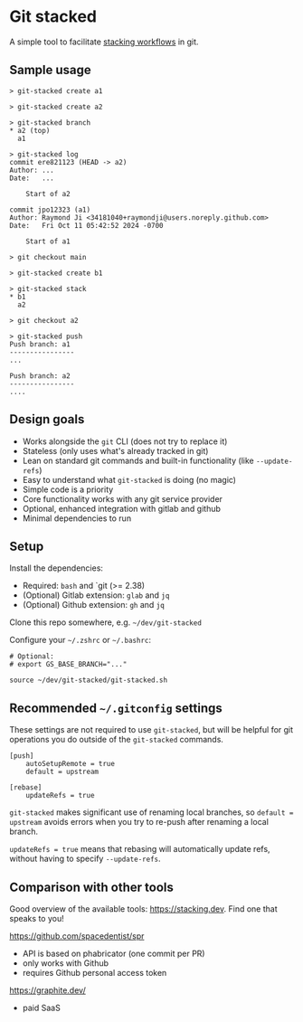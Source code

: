 # Git stacked

A simple tool to facilitate [stacking workflows](https://www.stacking.dev/) in git.

## Sample usage

```
> git-stacked create a1

> git-stacked create a2

> git-stacked branch
* a2 (top)
  a1

> git-stacked log
commit ere821123 (HEAD -> a2)
Author: ...
Date:   ...

    Start of a2

commit jpo12323 (a1)
Author: Raymond Ji <34181040+raymondji@users.noreply.github.com>
Date:   Fri Oct 11 05:42:52 2024 -0700

    Start of a1

> git checkout main

> git-stacked create b1

> git-stacked stack
* b1
  a2

> git checkout a2

> git-stacked push
Push branch: a1
----------------
...

Push branch: a2
----------------
....
```

## Design goals

- Works alongside the `git` CLI (does not try to replace it)
- Stateless (only uses what's already tracked in git)
- Lean on standard git commands and built-in functionality (like `--update-refs`)
- Easy to understand what `git-stacked` is doing (no magic)
- Simple code is a priority
- Core functionality works with any git service provider
- Optional, enhanced integration with gitlab and github
- Minimal dependencies to run
  
## Setup

Install the dependencies:
- Required: `bash` and `git (>= 2.38)
- (Optional) Gitlab extension: `glab` and `jq`
- (Optional) Github extension: `gh` and `jq`

Clone this repo somewhere, e.g. `~/dev/git-stacked`

Configure your `~/.zshrc` or `~/.bashrc`:
```
# Optional:
# export GS_BASE_BRANCH="..."

source ~/dev/git-stacked/git-stacked.sh
```

## Recommended `~/.gitconfig` settings

These settings are not required to use `git-stacked`, but will be helpful for git operations you do outside of the `git-stacked` commands.

```
[push]
    autoSetupRemote = true
    default = upstream

[rebase]
    updateRefs = true
```

`git-stacked` makes significant use of renaming local branches, so `default = upstream` avoids errors when you try to re-push after renaming a local branch.

`updateRefs = true` means that rebasing will automatically update refs, without having to specify `--update-refs`.

## Comparison with other tools

Good overview of the available tools: https://stacking.dev. Find one that speaks to you!

https://github.com/spacedentist/spr
- API is based on phabricator (one commit per PR)
- only works with Github
- requires Github personal access token

https://graphite.dev/
- paid SaaS
